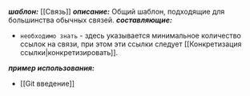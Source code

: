 ***шаблон:*** [[Связь]]
***описание:*** Общий шаблон, подходящие для большинства обычных связей.
***составляющие:*** 
- `необходимо знать` - здесь указывается минимальное количество ссылок на связи, при этом эти ссылки следует [[Конкретизация ссылки|конкретизировать]].

***пример использования:***
- [[Git введение]]